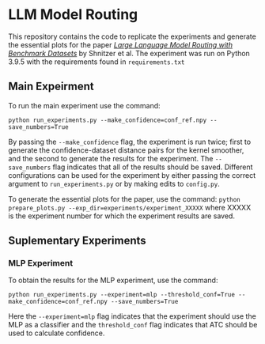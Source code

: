 # LLM Model Routing

This repository contains the code to replicate the experiments and generate the essential plots for the paper [*Large Language Model Routing with Benchmark Datasets*](https://openreview.net/forum?id=Zb0ajZ7vAt) by Shnitzer et al. The experiment was run on Python 3.9.5 with the requirements found in `requirements.txt`

## Main Expeirment

To run the main experiment use the command:

`python run_experiments.py --make_confidence=conf_ref.npy --save_numbers=True`

By passing the `--make_confidence` flag, the experiment is run twice; first to generate the confidence-dataset distance pairs for the kernel smoother, and the second to generate the results for the experiment. 
The `--save_numbers` flag indicates that all of the results should be saved.
Different configurations can be used for the experiment by either passing the correct argument to `run_experiments.py` or by making edits to `config.py`.

To generate the essential plots for the paper, use the command:
`python prepare_plots.py --exp_dir=experiments/experiment_XXXXX`
where XXXXX is the experiment number for which the experiment results are saved. 

## Suplementary Experiments
### MLP Experiment
To obtain the results for the MLP experiment, use the command:

`python run_experiments.py --experiment=mlp --threshold_conf=True --make_confidence=conf_ref.npy --save_numbers=True`

Here the `--experiment=mlp` flag indicates that the experiment should use the MLP as a classifier and the `threshold_conf` flag indicates that ATC should be used to calculate confidence.
